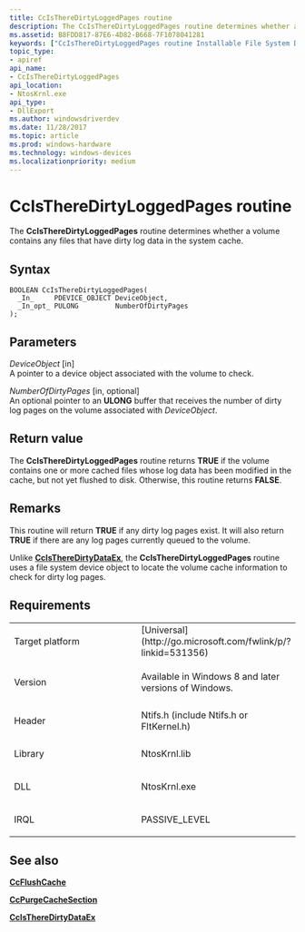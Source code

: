 ```yaml
---
title: CcIsThereDirtyLoggedPages routine
description: The CcIsThereDirtyLoggedPages routine determines whether a volume contains any files that have dirty log data in the system cache.
ms.assetid: B8FDD817-87E6-4D82-B668-7F1078041281
keywords: ["CcIsThereDirtyLoggedPages routine Installable File System Drivers"]
topic_type:
- apiref
api_name:
- CcIsThereDirtyLoggedPages
api_location:
- NtosKrnl.exe
api_type:
- DllExport
ms.author: windowsdriverdev
ms.date: 11/28/2017
ms.topic: article
ms.prod: windows-hardware
ms.technology: windows-devices
ms.localizationpriority: medium
---
```


# CcIsThereDirtyLoggedPages routine


The **CcIsThereDirtyLoggedPages** routine determines whether a volume contains any files that have dirty log data in the system cache.

Syntax
------

```ManagedCPlusPlus
BOOLEAN CcIsThereDirtyLoggedPages(
  _In_     PDEVICE_OBJECT DeviceObject,
  _In_opt_ PULONG         NumberOfDirtyPages
);
```

Parameters
----------

*DeviceObject* \[in\]  
A pointer to a device object associated with the volume to check.

*NumberOfDirtyPages* \[in, optional\]  
An optional pointer to an **ULONG** buffer that receives the number of dirty log pages on the volume associated with *DeviceObject*.

Return value
------------

The **CcIsThereDirtyLoggedPages** routine returns **TRUE** if the volume contains one or more cached files whose log data has been modified in the cache, but not yet flushed to disk. Otherwise, this routine returns **FALSE**.

Remarks
-------

This routine will return **TRUE** if any dirty log pages exist. It will also return **TRUE** if there are any log pages currently queued to the volume.

Unlike [**CcIsThereDirtyDataEx**](https://msdn.microsoft.com/library/windows/hardware/ff539152), the **CcIsThereDirtyLoggedPages** routine uses a file system device object to locate the volume cache information to check for dirty log pages.

Requirements
------------

<table>
<colgroup>
<col width="50%" />
<col width="50%" />
</colgroup>
<tbody>
<tr class="odd">
<td align="left"><p>Target platform</p></td>
<td align="left">[Universal](http://go.microsoft.com/fwlink/p/?linkid=531356)</td>
</tr>
<tr class="even">
<td align="left"><p>Version</p></td>
<td align="left"><p>Available in Windows 8 and later versions of Windows.</p></td>
</tr>
<tr class="odd">
<td align="left"><p>Header</p></td>
<td align="left">Ntifs.h (include Ntifs.h or FltKernel.h)</td>
</tr>
<tr class="even">
<td align="left"><p>Library</p></td>
<td align="left">NtosKrnl.lib</td>
</tr>
<tr class="odd">
<td align="left"><p>DLL</p></td>
<td align="left">NtosKrnl.exe</td>
</tr>
<tr class="even">
<td align="left"><p>IRQL</p></td>
<td align="left"><p>PASSIVE_LEVEL</p></td>
</tr>
</tbody>
</table>

## See also


[**CcFlushCache**](https://msdn.microsoft.com/library/windows/hardware/ff539082)

[**CcPurgeCacheSection**](https://msdn.microsoft.com/library/windows/hardware/ff539188)

[**CcIsThereDirtyDataEx**](https://msdn.microsoft.com/library/windows/hardware/ff539152)

 

 






